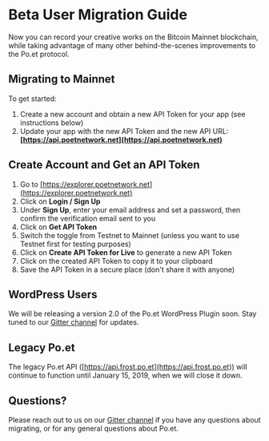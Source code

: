 # Beta User Migration Guide

Now you can record your creative works on the Bitcoin Mainnet blockchain, while taking advantage of many other behind-the-scenes improvements to the Po.et protocol.

## Migrating to Mainnet

To get started:

1. Create a new account and obtain a new API Token for your app (see instructions below)
2. Update your app with the new API Token and the new API URL: **[https://api.poetnetwork.net](https://api.poetnetwork.net)**

## Create Account and Get an API Token

1. Go to [https://explorer.poetnetwork.net](https://explorer.poetnetwork.net)
2. Click on **Login / Sign Up**
3. Under **Sign Up**, enter your email address and set a password, then confirm the verification email sent to you
4. Click on **Get API Token**
5. Switch the toggle from Testnet to Mainnet (unless you want to use Testnet first for testing purposes)
6. Click on **Create API Token for Live** to generate a new API Token
7. Click on the created API Token to copy it to your clipboard
8. Save the API Token in a secure place (don't share it with anyone)

## WordPress Users

We will be releasing a version 2.0 of the Po.et WordPress Plugin soon. Stay tuned to our [Gitter channel](https://gitter.im/poetapp/Lobby) for updates.

## Legacy Po.et

The legacy Po.et API ([https://api.frost.po.et](https://api.frost.po.et)) will continue to function until January 15, 2019, when we will close it down.

## Questions?

Please reach out to us on our [Gitter channel](https://gitter.im/poetapp/Lobby) if you have any questions about migrating, or for any general questions about Po.et.
